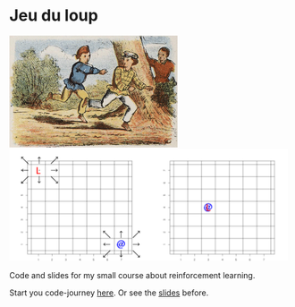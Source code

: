 # Jeu du loup


<img src="slides/figs/Jongensspelen_10.jpg" height="200px">
<img src="slides/figs/exemples.png" height="200px">

Code and slides for my small course about reinforcement learning.

Start you code-journey [here](test.R). Or see the [slides](slides/slides.pdf) before.
